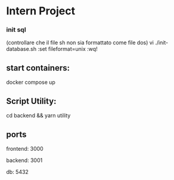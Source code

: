 # Intern Project

### init sql

(controllare che il file sh non sia formattato come file dos)
vi ./init-database.sh
:set fileformat=unix
:wq!

## start containers:

docker compose up

## Script Utility:

cd backend && yarn utility

## ports

frontend: 3000

backend: 3001

db: 5432
